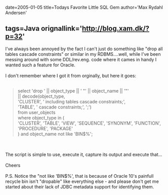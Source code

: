 date=2005-01-05
title=Todays Favorite Little SQL Gem
author='Max Rydahl Andersen'

tags=Java 
orignallink='http://blog.xam.dk/?p=32'
---
<div>
<p>I've always been annoyed by the fact I can't just do something like "drop all tables cascade constraints" or similar in my RDBMS....well, while I've been messing around with some DDL/rev.eng. code where it cames in handy I wanted such a feature for Oracle. <br><br>
I don't remember where I got it from orginally, but here it goes:<br><br></p>
<blockquote>select 'drop ' || object_type || ' "' || object_name || '"'<br>
  || decode(object_type,<br>
       'CLUSTER', ' including tables cascade constraints;',<br>
       'TABLE', ' cascade constraints;',  ';')<br>
from user_objects<br>
where object_type in (<br>
  'CLUSTER', 'TABLE', 'VIEW', 'SEQUENCE', 'SYNONYM', 'FUNCTION',<br>
  'PROCEDURE', 'PACKAGE'<br>
) and object_name not like 'BIN$%';</blockquote>
<br><br>
The script is simple to use, execute it, capture its output and execute that...<br><br>
Cheers<br><br>
P.S. Notice the "not like 'BIN$%', that is because of Oracle 10's painfull recycle bin isn't "dropable" like everything else - and please don't get me started about their lack of JDBC metadata support for identifying them.</div>

